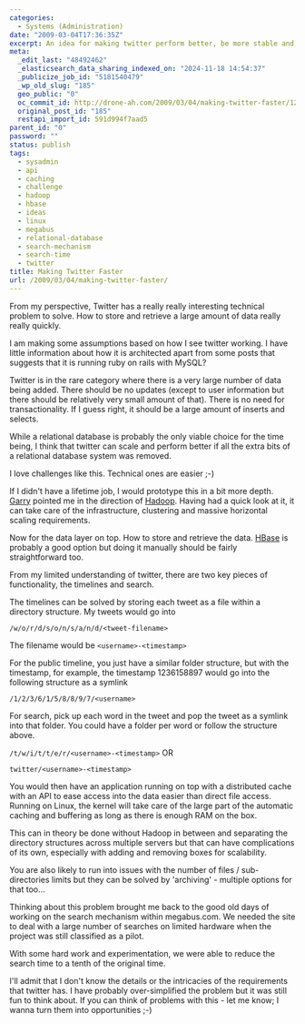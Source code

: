 ```yaml
---
categories:
  - Systems (Administration)
date: "2009-03-04T17:36:35Z"
excerpt: An idea for making twitter perform better, be more stable and scalable.
meta:
  _edit_last: "48492462"
  _elasticsearch_data_sharing_indexed_on: "2024-11-18 14:54:37"
  _publicize_job_id: "5181540479"
  _wp_old_slug: "185"
  geo_public: "0"
  oc_commit_id: http://drone-ah.com/2009/03/04/making-twitter-faster/1236792306
  original_post_id: "185"
  restapi_import_id: 591d994f7aad5
parent_id: "0"
password: ""
status: publish
tags:
  - sysadmin
  - api
  - caching
  - challenge
  - hadoop
  - hbase
  - ideas
  - linux
  - megabus
  - relational-database
  - search-mechanism
  - search-time
  - twitter
title: Making Twitter Faster
url: /2009/03/04/making-twitter-faster/
---
```


From my perspective, Twitter has a really really interesting technical problem
to solve. How to store and retrieve a large amount of data really really
quickly.

I am making some assumptions based on how I see twitter working. I have little
information about how it is architected apart from some posts that suggests that
it is running ruby on rails with MySQL?

Twitter is in the rare category where there is a very large number of data being
added. There should be no updates (except to user information but there should
be relatively very small amount of that). There is no need for transactionality.
If I guess right, it should be a large amount of inserts and selects.

While a relational database is probably the only viable choice for the time
being, I think that twitter can scale and perform better if all the extra bits
of a relational database system was removed.

I love challenges like this. Technical ones are easier ;-)

If I didn't have a lifetime job, I would prototype this in a bit more depth.
[Garry](http://garry.blog.kraya.co.uk "Garry's Blog") pointed me in the
direction of [Hadoop](//hadoop.apache.org/ "Hadoop"). Having had a quick look at
it, it can take care of the infrastructure, clustering and massive horizontal
scaling requirements.

<!--more-->

Now for the data layer on top. How to store and retrieve the data.
[HBase](http://hadoop.apache.org/hbase/ "HBase - a scalable distributed database")
is probably a good option but doing it manually should be fairly straightforward
too.

From my limited understanding of twitter, there are two key pieces of
functionality, the timelines and search.

The timelines can be solved by storing each tweet as a file within a directory
structure. My tweets would go into

`/w/o/r/d/s/o/n/s/a/n/d/<tweet-filename>`

The filename would be `<username>-<timestamp>`

For the public timeline, you just have a similar folder structure, but with the
timestamp, for example, the timestamp 1236158897 would go into the following
structure as a symlink

`/1/2/3/6/1/5/8/8/9/7/<username>`

For search, pick up each word in the tweet and pop the tweet as a symlink into
that folder. You could have a folder per word or follow the structure above.

`/t/w/i/t/t/e/r/<username>-<timestamp>` OR

`twitter/<username>-<timestamp>`

You would then have an application running on top with a distributed cache with
an API to ease access into the data easier than direct file access. Running on
Linux, the kernel will take care of the large part of the automatic caching and
buffering as long as there is enough RAM on the box.

This can in theory be done without Hadoop in between and separating the
directory structures across multiple servers but that can have complications of
its own, especially with adding and removing boxes for scalability.

You are also likely to run into issues with the number of files /
sub-directories limits but they can be solved by 'archiving' - multiple options
for that too...

Thinking about this problem brought me back to the good old days of working on
the search mechanism within megabus.com. We needed the site to deal with a large
number of searches on limited hardware when the project was still classified as
a pilot.

With some hard work and experimentation, we were able to reduce the search time
to a tenth of the original time.

I'll admit that I don't know the details or the intricacies of the requirements
that twitter has. I have probably over-simplified the problem but it was still
fun to think about. If you can think of problems with this - let me know; I
wanna turn them into opportunities ;-)
